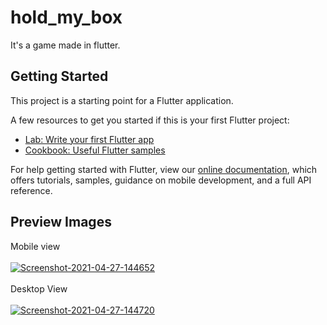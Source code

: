# hold_my_box

It's a game made in flutter.

## Getting Started

This project is a starting point for a Flutter application.

A few resources to get you started if this is your first Flutter project:

- [Lab: Write your first Flutter app](https://flutter.dev/docs/get-started/codelab)
- [Cookbook: Useful Flutter samples](https://flutter.dev/docs/cookbook)

For help getting started with Flutter, view our
[online documentation](https://flutter.dev/docs), which offers tutorials,
samples, guidance on mobile development, and a full API reference.

## Preview Images 
Mobile view
<br>
<br>
<a href="https://ibb.co/RgH0P7m"><img src="https://i.ibb.co/VLBSD3Z/Screenshot-2021-04-27-144652.png" alt="Screenshot-2021-04-27-144652" border="0"></a>
<br>
<br>
Desktop View
<br>
<br>
<a href="https://ibb.co/yW0wKRD"><img src="https://i.ibb.co/wMy98LT/Screenshot-2021-04-27-144720.png" alt="Screenshot-2021-04-27-144720" border="0"></a>
